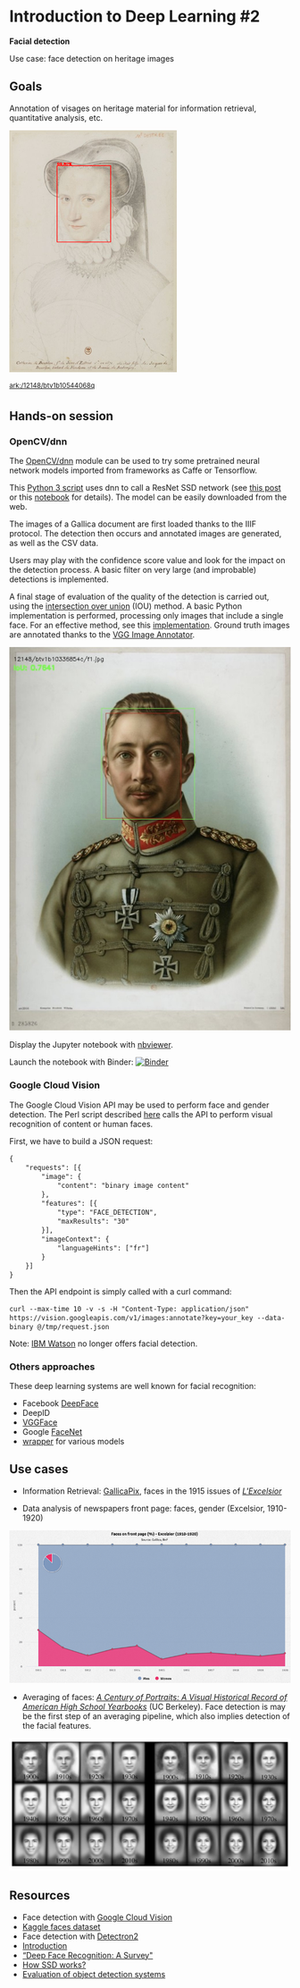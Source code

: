 # Introduction to Deep Learning #2
**Facial detection**

Use case: face detection on heritage images 

## Goals 
Annotation of visages on heritage material for information retrieval, quantitative analysis, etc.

![Face detection on engraving material](https://github.com/altomator/Introduction_to_Deep_Learning-2-Face_Detection/blob/main/images/visage.png)

<sup>[ark:/12148/btv1b10544068q](https://gallica.bnf.fr/ark:/12148/btv1b10544068q/f1)</sup>


## Hands-on session 

### OpenCV/dnn
The [OpenCV/dnn](https://www.pyimagesearch.com/2018/02/26/face-detection-with-opencv-and-deep-learning/) module can be used to try some pretrained neural network models imported from frameworks as Caffe or Tensorflow.

This [Python 3 script](https://github.com/altomator/Introduction_to_Deep_Learning-2-Face_Detection/blob/main/binder/faces-detection-with-dnn.py) uses dnn to call a ResNet SSD network (see [this post](https://www.pyimagesearch.com/2018/02/26/face-detection-with-opencv-and-deep-learning/) or this [notebook](https://colab.research.google.com/github/dortmans/ml_notebooks/blob/master/face_detection.ipynb) for details). The model can be easily downloaded from the web.

The images of a Gallica document are first loaded thanks to the IIIF protocol. The detection then occurs and annotated images are generated, as well as the CSV data. 

Users may play with the confidence score value and look for the impact on the detection process. A basic filter on very large (and improbable) detections is implemented.

A final stage of  evaluation of the quality of the detection is carried out, using the [intersection over union](https://en.wikipedia.org/wiki/Jaccard_index) (IOU) method. A basic Python implementation is performed, processing only images that include a single face. For an effective method, see this [implementation](https://pythonawesome.com/most-popular-metrics-used-to-evaluate-object-detection-algorithms/). Ground truth images are annotated thanks to the [VGG Image Annotator](http://www.robots.ox.ac.uk/~vgg/software/via/via_demo.html).

![IOU result on a test image](https://github.com/altomator/Introduction_to_Deep_Learning-2-Face_Detection/blob/main/images/iou.jpg)

Display the Jupyter notebook with [nbviewer](https://nbviewer.jupyter.org/github/altomator/Introduction_to_Deep_Learning-2-Face_Detection/blob/main/binder/faces-detection-with-dnn.ipynb).

Launch the notebook with Binder:
[![Binder](https://mybinder.org/badge_logo.svg)](https://mybinder.org/v2/gh/altomator/Introduction_to_Deep_Learning-2-Face_Detection/HEAD?filepath=https%3A%2F%2Fgithub.com%2Faltomator%2FIntroduction_to_Deep_Learning-2-Face_Detection%2Fblob%2Fmain%2Fbinder%2Ffaces-detection-with-dnn.ipynb)



### Google Cloud Vision 

The Google Cloud Vision API may be used to perform face and gender detection. The Perl script described [here](https://github.com/altomator/Image_Retrieval) calls the API to perform visual recognition of content or human faces.

First, we have to build a JSON request:

```
{
	"requests": [{
		"image": {
			"content": "binary image content"
		},
		"features": [{
			"type": "FACE_DETECTION",
			"maxResults": "30"
		}],
		"imageContext": {
			"languageHints": ["fr"]
		}
	}]
}
```                 

Then the API endpoint is simply called with a curl command:

```
curl --max-time 10 -v -s -H "Content-Type: application/json" https://vision.googleapis.com/v1/images:annotate?key=your_key --data-binary @/tmp/request.json
```

Note: [IBM Watson](https://www.ibm.com/blogs/policy/facial-recognition-sunset-racial-justice-reforms/) no longer offers facial detection.

### Others approaches
These deep learning systems are well known for facial recognition:
- Facebook [DeepFace](https://en.wikipedia.org/wiki/DeepFace)
- DeepID 
- [VGGFace](https://github.com/rcmalli/keras-vggface)
- Google [FaceNet](https://www.cv-foundation.org/openaccess/content_cvpr_2015/app/1A_089.pdf)
- [wrapper](https://github.com/serengil/deepface) for various models



## Use cases
- Information Retrieval: [GallicaPix](https://gallicapix.bnf.fr/rest?run=findIllustrations-app.xq&filter=1&start=1&action=first&module=1&locale=fr&similarity=&rValue=&gValue=&bValue=&corpus=1418&sourceTarget=&keyword=&kwTarget=&kwMode=&title=excelsior&author=&publisher=&fromDate=1915-01-01&toDate=1915-12-31&iptc=00&page=true&illTech=00&illFonction=00&illGenre=00&persType=face&classif1=&CBIR=*&classif2=&CS=0.5&operator=and&colName=00&size=31&density=26), faces in the 1915 issues of [_L'Excelsior_](https://gallica.bnf.fr/ark:/12148/cb32771891w/date.item)

- Data analysis of newspapers front page: faces, gender (Excelsior, 1910-1920)

![Front pages analysis: genders](https://github.com/altomator/Introduction_to_Deep_Learning-2-Face_Detection/blob/main/images/faces-excelsior.jpg)

- Averaging of faces: _[A Century of Portraits: A Visual Historical Record of American High School Yearbooks](https://arxiv.org/abs/1511.02575)_ (UC Berkeley). Face detection is may be the first step of an averaging pipeline, which also implies detection of the facial features.

![Averaging of faces](https://github.com/altomator/Introduction_to_Deep_Learning-2-Face_Detection/blob/main/images/averaging.jpg)

## Resources
- Face detection with [Google Cloud Vision](https://cloud.google.com/vision/docs/detecting-faces)
- [Kaggle faces dataset](https://www.kaggle.com/dataturks/face-detection-in-images)
- Face detection with [Detectron2](https://medium.com/@sidakw/face-detection-using-pytorch-b756927f65ee)
- [Introduction](https://machinelearningmastery.com/introduction-to-deep-learning-for-face-recognition/)
- [“Deep Face Recognition: A Survey"](https://arxiv.org/abs/1804.06655)
- [How SSD works?](https://developers.arcgis.com/python/guide/how-ssd-works/)
- [Evaluation of object detection systems](https://pythonawesome.com/most-popular-metrics-used-to-evaluate-object-detection-algorithms/)
